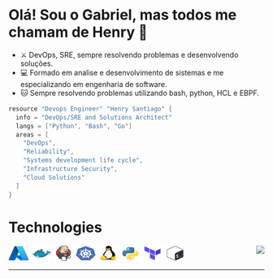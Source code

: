 # Olá! Sou o Gabriel, mas todos me chamam de Henry :wave:

    
- :crossed_swords: DevOps, SRE, sempre resolvendo problemas e desenvolvendo soluções.
- :computer: Formado em analise e desenvolvimento de sistemas e me especializando em engenharia de software.
- :cat: Sempre resolvendo problemas utilizando bash, python, HCL e EBPF.

```C
resource "Devops Engineer" "Henry Santiago" {
  info = "DevOps/SRE and Solutions Architect"
  langs = ["Python", "Bash", "Go"]
  areas = [
    "DevOps",
    "Reliability",
    "Systems development life cycle",
    "Infrastructure Security",
    "Cloud Solutions"
  ]
}
```
# Technologies
  <img align="right" src="https://meneguite.com/2017/10/01/golang-desbravando-uma-linguagem-de-programacao-parte-1/001.gif">
  <div align="left">
    <div>
      <img alt="Azure" height="30" width="40" src="https://raw.githubusercontent.com/devicons/devicon/master/icons/azure/azure-original.svg">
      <img alt="Docker" height="30" width="40" src="https://raw.githubusercontent.com/devicons/devicon/master/icons/docker/docker-original.svg">
      <img alt="Jenkins" height="30" width="40" src="https://raw.githubusercontent.com/devicons/devicon/master/icons/jenkins/jenkins-original.svg">
      <img alt="Kubernetes" height="30" width="40" src="https://raw.githubusercontent.com/devicons/devicon/master/icons/kubernetes/kubernetes-plain.svg">
      <img alt="Linux" height="30" width="40" src="https://raw.githubusercontent.com/devicons/devicon/master/icons/linux/linux-original.svg">
      <img alt="Python" height="30" width="40" src="https://github.com/devicons/devicon/blob/master/icons/python/python-original.svg">
      <img alt="Terraform" height="30" width="40" src="https://github.com/devicons/devicon/blob/master/icons/terraform/terraform-original.svg">
      <img alt="Bash" height="30" width="40" src="https://github.com/devicons/devicon/blob/master/icons/bash/bash-original.svg">
    </div>
    <hr height="1">
  </div>